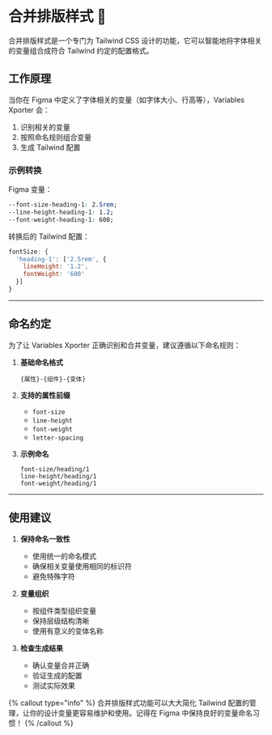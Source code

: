 # 合并排版样式 📝

合并排版样式是一个专门为 Tailwind CSS 设计的功能，它可以智能地将字体相关的变量组合成符合 Tailwind 约定的配置格式。

## 工作原理

当你在 Figma 中定义了字体相关的变量（如字体大小、行高等），Variables Xporter 会：

1. 识别相关的变量
2. 按照命名规则组合变量
3. 生成 Tailwind 配置

### 示例转换

Figma 变量：
```css
--font-size-heading-1: 2.5rem;
--line-height-heading-1: 1.2;
--font-weight-heading-1: 600;
```

转换后的 Tailwind 配置：
```js
fontSize: {
  'heading-1': ['2.5rem', {
    lineHeight: '1.2',
    fontWeight: '600'
  }]
}
```

---

## 命名约定

为了让 Variables Xporter 正确识别和合并变量，建议遵循以下命名规则：

1. **基础命名格式**
   ```
   {属性}-{组件}-{变体}
   ```

2. **支持的属性前缀**
   - `font-size`
   - `line-height`
   - `font-weight`
   - `letter-spacing`

3. **示例命名**
   ```
   font-size/heading/1
   line-height/heading/1
   font-weight/heading/1
   ```
---
## 使用建议

1. **保持命名一致性**
   - 使用统一的命名模式
   - 确保相关变量使用相同的标识符
   - 避免特殊字符

2. **变量组织**
   - 按组件类型组织变量
   - 保持层级结构清晰
   - 使用有意义的变体名称

3. **检查生成结果**
   - 确认变量合并正确
   - 验证生成的配置
   - 测试实际效果

{% callout type="info" %}
合并排版样式功能可以大大简化 Tailwind 配置的管理，让你的设计变量更容易维护和使用。记得在 Figma 中保持良好的变量命名习惯！
{% /callout %}
